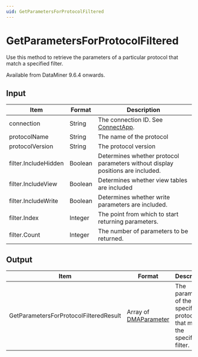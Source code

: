 ```yaml
---
uid: GetParametersForProtocolFiltered
---
```


# GetParametersForProtocolFiltered

Use this method to retrieve the parameters of a particular protocol that match a specified filter.

Available from DataMiner 9.6.4 onwards.

## Input

| Item                 | Format  | Description                                                                    |
|----------------------|---------|--------------------------------------------------------------------------------|
| connection           | String  | The connection ID. See [ConnectApp](xref:ConnectApp).                          |
| protocolName         | String  | The name of the protocol                                                       |
| protocolVersion      | String  | The protocol version                                                           |
| filter.IncludeHidden | Boolean | Determines whether protocol parameters without display positions are included. |
| filter.IncludeView   | Boolean | Determines whether view tables are included                                    |
| filter.IncludeWrite  | Boolean | Determines whether write parameters are included.                              |
| filter.Index         | Integer | The point from which to start returning parameters.                            |
| filter.Count         | Integer | The number of parameters to be returned.                                       |

## Output

| Item | Format | Description |
|--|--|--|
| GetParametersForProtocolFilteredResult | Array of [DMAParameter](xref:DMAParameter) | The parameters of the specified protocol that match the specified filter. |
